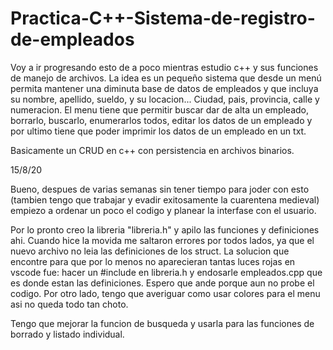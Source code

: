 ﻿# Practica-C++-Sistema-de-registro-de-empleados
 
Voy a ir progresando esto de a poco mientras estudio c++ y sus funciones de manejo de archivos. La idea es un pequeño sistema que desde un menú permita mantener una diminuta base de datos de empleados y que incluya su nombre, apellido, sueldo, y su locacion... Ciudad, pais, provincia, calle y numeracion. El menu tiene que permitir buscar dar de alta un empleado, borrarlo, buscarlo, enumerarlos todos, editar los datos de un empleado y por ultimo tiene que poder imprimir los datos de un empleado en un txt.

Basicamente un CRUD en c++ con persistencia en archivos binarios.


15/8/20

Bueno, despues de varias semanas sin tener tiempo para joder con esto (tambien tengo que trabajar y evadir exitosamente la cuarentena medieval) empiezo a ordenar un poco el codigo y planear la interfase con el usuario.

Por lo pronto creo la libreria "libreria.h" y apilo las funciones y definiciones ahi. Cuando hice la movida me saltaron errores por todos lados, ya que el nuevo archivo no leia las definiciones de los struct. La solucion que encontre para que por lo menos no aparecieran tantas luces rojas en vscode fue: hacer un #include en libreria.h y endosarle empleados.cpp que es donde estan las definiciones. Espero que ande porque aun no probe el codigo. Por otro lado, tengo que averiguar como usar colores para el menu asi no queda todo tan choto.

Tengo que mejorar la funcion de busqueda y usarla para las funciones de borrado y listado individual.